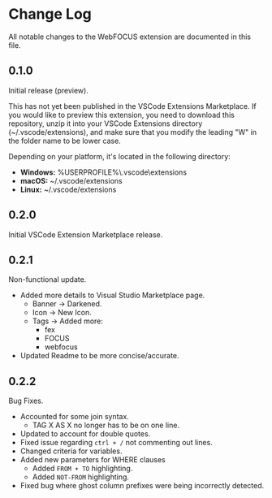 # Change Log

All notable changes to the WebFOCUS extension are documented in this file.

## 0.1.0

Initial release (preview).

This has not yet been published in the VSCode Extensions Marketplace. If you would like to preview this extension, you need to download this repository, unzip it into your VSCode Extensions directory (~/.vscode/extensions), and make sure that you modify the leading "W" in the folder name to be lower case.

Depending on your platform, it's located in the following directory:

- **Windows:** %USERPROFILE%\\.vscode\extensions
- **macOS:** ~/.vscode/extensions
- **Linux:** ~/.vscode/extensions

## 0.2.0

Initial VSCode Extension Marketplace release.

## 0.2.1

Non-functional update.

- Added more details to Visual Studio Marketplace page.
  - Banner -> Darkened.
  - Icon -> New Icon.
  - Tags -> Added more:
    - fex
    - FOCUS
    - webfocus
- Updated Readme to be more concise/accurate.

## 0.2.2

Bug Fixes.

- Accounted for some join syntax.
  - TAG X AS X no longer has to be on one line.
- Updated to account for double quotes.
- Fixed issue regarding `ctrl + /` not commenting out lines.
- Changed criteria for variables.
- Added new parameters for WHERE clauses
  - Added `FROM + TO` highlighting.
  - Added `NOT-FROM` highlighting.
- Fixed bug where ghost column prefixes were being incorrectly detected.
